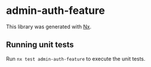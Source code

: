 # admin-auth-feature

This library was generated with [Nx](https://nx.dev).

## Running unit tests

Run `nx test admin-auth-feature` to execute the unit tests.
